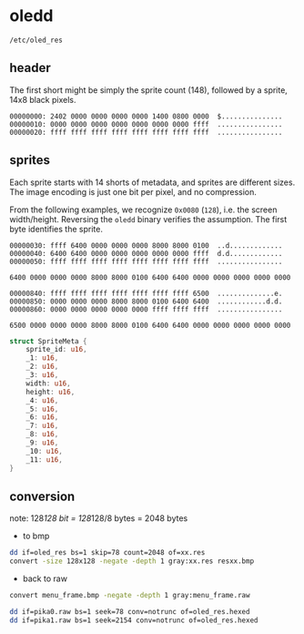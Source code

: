# oledd

`/etc/oled_res`

## header

The first short might be simply the sprite count (148), followed by a sprite,
14x8 black pixels.

```
00000000: 2402 0000 0000 0000 0000 1400 0800 0000  $...............
00000010: 0000 0000 0000 0000 0000 0000 0000 ffff  ................
00000020: ffff ffff ffff ffff ffff ffff ffff ffff  ................
```

## sprites

Each sprite starts with 14 shorts of metadata, and sprites are different sizes.
The image encoding is just one bit per pixel, and no compression.

From the following examples, we recognize `0x0080` (`128`), i.e. the screen
width/height. Reversing the `oledd` binary verifies the assumption.
The first byte identifies the sprite.

```
00000030: ffff 6400 0000 0000 0000 8000 8000 0100  ..d.............
00000040: 6400 6400 0000 0000 0000 0000 0000 ffff  d.d.............
00000050: ffff ffff ffff ffff ffff ffff ffff ffff  ................
```

```
6400 0000 0000 0000 8000 8000 0100 6400 6400 0000 0000 0000 0000 0000
```

```
00000840: ffff ffff ffff ffff ffff ffff ffff 6500  ..............e.
00000850: 0000 0000 0000 8000 8000 0100 6400 6400  ............d.d.
00000860: 0000 0000 0000 0000 0000 ffff ffff ffff  ................
```

```
6500 0000 0000 0000 8000 8000 0100 6400 6400 0000 0000 0000 0000 0000
```

```rs
struct SpriteMeta {
    sprite_id: u16,
    _1: u16,
    _2: u16,
    _3: u16,
    width: u16,
    height: u16,
    _4: u16,
    _5: u16,
    _6: u16,
    _7: u16,
    _8: u16,
    _9: u16,
    _10: u16,
    _11: u16,
}
```

## conversion

note: 128*128 bit = 128*128/8 bytes = 2048 bytes

- to bmp

```sh
dd if=oled_res bs=1 skip=78 count=2048 of=xx.res
convert -size 128x128 -negate -depth 1 gray:xx.res resxx.bmp
```

- back to raw 

```sh
convert menu_frame.bmp -negate -depth 1 gray:menu_frame.raw
```

```sh
dd if=pika0.raw bs=1 seek=78 conv=notrunc of=oled_res.hexed
dd if=pika1.raw bs=1 seek=2154 conv=notrunc of=oled_res.hexed
```
